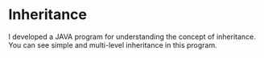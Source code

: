 # Inheritance
I developed a JAVA program for understanding the concept of inheritance. You can see simple and multi-level inheritance in this program.
